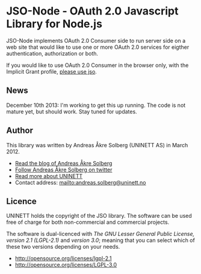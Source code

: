 JSO-Node - OAuth 2.0 Javascript Library for Node.js
=========


JSO-Node implements OAuth 2.0 Consumer side to run server side on a web site that would like to use one or more OAuth 2.0 services for eigther authentication, authorization or both.

If you would like to use OAuth 2.0 Consumer in the browser only, with the Implicit Grant profile, [please use jso](https://github.com/andreassolberg/jso).


## News

December 10th 2013: I'm working to get this up running. The code is not mature yet, but should work. Stay tuned for updates.

## Author

This library was written by Andreas Åkre Solberg (UNINETT AS) in March 2012.

* [Read the blog of Andreas Åkre Solberg](http://rnd.feide.no)
* [Follow Andreas Åkre Solberg on twitter](https://twitter.com/erlang)
* [Read more about UNINETT](http://uninett.no)
* Contact address: <mailto:andreas.solberg@uninett.no>


## Licence

UNINETT holds the copyright of the JSO library. The software can be used free of charge for both non-commercial and commercial projects. 

The software is dual-licenced with *The GNU Lesser General Public License, version 2.1 (LGPL-2.1)* and *version 3.0*; meaning that you can select which of these two versions depending on your needs.

* <http://opensource.org/licenses/lgpl-2.1>
* <http://opensource.org/licenses/LGPL-3.0>



